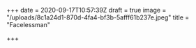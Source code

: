 +++
date = 2020-09-17T10:57:39Z
draft = true
image = "/uploads/8c1a24d1-870d-4fa4-bf3b-5afff61b237e.jpeg"
title = "Facelessman"

+++
